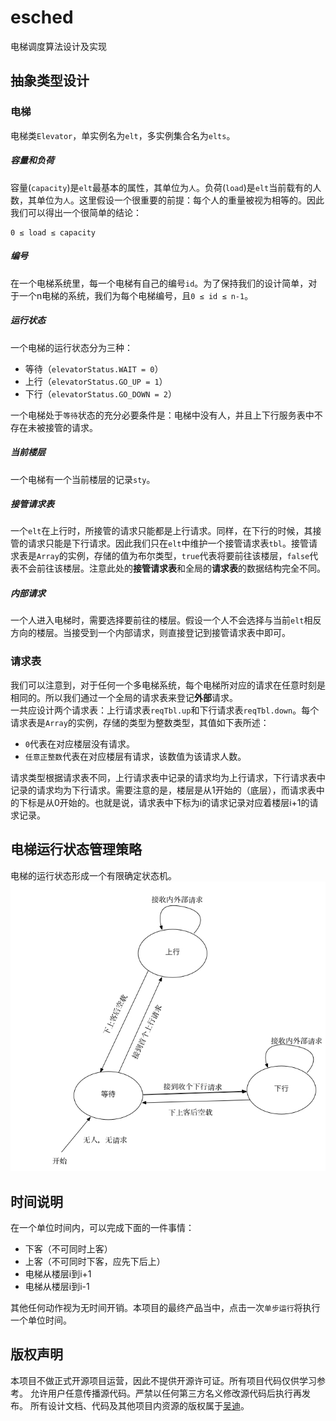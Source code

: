 # esched
电梯调度算法设计及实现

## 抽象类型设计
### 电梯
电梯类`Elevator`，单实例名为`elt`，多实例集合名为`elts`。  

##### 容量和负荷
容量(`capacity`)是`elt`最基本的属性，其单位为`人`。负荷(`load`)是`elt`当前载有的人数，其单位为`人`。这里假设一个很重要的前提：每个人的重量被视为相等的。因此我们可以得出一个很简单的结论：

```
0 ≤ load ≤ capacity
```

##### 编号
在一个电梯系统里，每一个电梯有自己的编号`id`。为了保持我们的设计简单，对于一个n电梯的系统，我们为每个电梯编号，且`0 ≤ id ≤ n-1`。

##### 运行状态
一个电梯的运行状态分为三种：

- 等待（`elevatorStatus.WAIT = 0`）
- 上行（`elevatorStatus.GO_UP = 1`）
- 下行（`elevatorStatus.GO_DOWN = 2`）

一个电梯处于`等待`状态的充分必要条件是：电梯中没有人，并且上下行服务表中不存在未被接管的请求。

##### 当前楼层
一个电梯有一个当前楼层的记录`sty`。

##### 接管请求表
一个`elt`在上行时，所接管的请求只能都是上行请求。同样，在下行的时候，其接管的请求只能是下行请求。因此我们只在`elt`中维护一个接管请求表`tbl`。接管请求表是`Array`的实例，存储的值为布尔类型，`true`代表将要前往该楼层，`false`代表不会前往该楼层。注意此处的**接管请求表**和全局的**请求表**的数据结构完全不同。

##### 内部请求
一个人进入电梯时，需要选择要前往的楼层。假设一个人不会选择与当前`elt`相反方向的楼层。当接受到一个内部请求，则直接登记到接管请求表中即可。

### 请求表
我们可以注意到，对于任何一个多电梯系统，每个电梯所对应的请求在任意时刻是相同的。所以我们通过一个全局的请求表来登记**外部**请求。  
一共应设计两个请求表：上行请求表`reqTbl.up`和下行请求表`reqTbl.down`。每个请求表是`Array`的实例，存储的类型为整数类型，其值如下表所述：

- `0`代表在对应楼层没有请求。
- `任意正整数`代表在对应楼层有请求，该数值为该请求人数。

请求类型根据请求表不同，上行请求表中记录的请求均为上行请求，下行请求表中记录的请求均为下行请求。需要注意的是，楼层是从1开始的（底层），而请求表中的下标是从0开始的。也就是说，请求表中下标为i的请求记录对应着楼层i+1的请求记录。  

## 电梯运行状态管理策略
电梯的运行状态形成一个有限确定状态机。![Diagram](diagram/esched_state_machine.jpg)

## 时间说明
在一个单位时间内，可以完成下面的一件事情：

- 下客（不可同时上客）
- 上客（不可同时下客，应先下后上）
- 电梯从楼层i到i+1
- 电梯从楼层i到i-1

其他任何动作视为无时间开销。本项目的最终产品当中，点击一次`单步运行`将执行一个单位时间。

## 版权声明
本项目不做正式开源项目运营，因此不提供开源许可证。所有项目代码仅供学习参考。
允许用户任意传播源代码。严禁以任何第三方名义修改源代码后执行再发布。
所有设计文档、代码及其他项目内资源的版权属于[吴迪](http://github.com/tjwudi)。